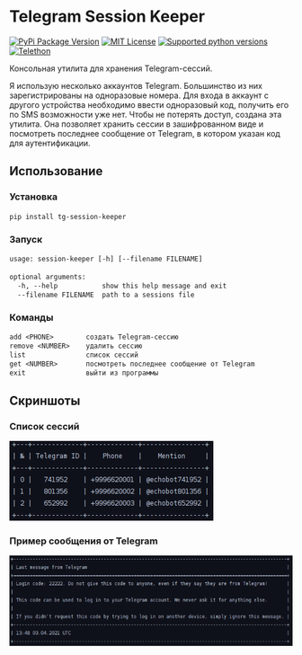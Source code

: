 # Telegram Session Keeper
[![PyPi Package Version](https://img.shields.io/pypi/v/tg-session-keeper?style=flat-square)](https://pypi.org/project/tg-session-keeper)
[![MIT License](https://img.shields.io/pypi/l/tg-session-keeper?style=flat-square "MIT License")](https://pypi.org/project/tg-session-keeper "MIT License")
[![Supported python versions](https://img.shields.io/badge/Python-3.7%20%7C%203.8%20%7C%203.9-blue?style=flat-square&logo=python)](https://www.python.org/)
[![Telethon](https://img.shields.io/badge/Telethon-blue?style=flat-square)](https://github.com/LonamiWebs/Telethon)

Консольная утилита для хранения Telegram-сессий.

Я использую несколько аккаунтов Telegram. Большинство из них зарегистрированы на одноразовые номера. Для входа в аккаунт с другого устройства необходимо ввести одноразовый код, получить его по SMS возможности уже нет. Чтобы не потерять доступ, создана эта утилита. Она позволяет хранить сессии в зашифрованном виде и посмотреть последнее сообщение от Telegram, в котором указан код для аутентификации.
## Использование
### Установка
```
pip install tg-session-keeper
```
### Запуск
```
usage: session-keeper [-h] [--filename FILENAME]

optional arguments:
  -h, --help           show this help message and exit
  --filename FILENAME  path to a sessions file
```
### Команды
```
add <PHONE>        создать Telegram-сессию
remove <NUMBER>    удалить сессию
list               список сессий
get <NUMBER>       посмотреть последнее сообщение от Telegram
exit               выйти из программы
```
## Скриншоты
### Список сессий
![Список сессий](https://github.com/DavisDmitry/tg-session-keeper/blob/master/img/sessions.png)
### Пример сообщения от Telegram
![Сообщение от Telegram](https://github.com/DavisDmitry/tg-session-keeper/blob/master/img/message.png)
